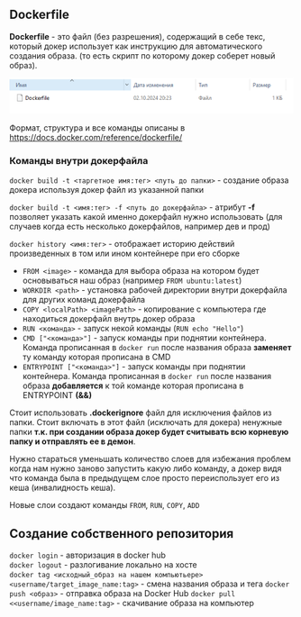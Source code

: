 ## Dockerfile
**Dockerfile** - это файл (без разрешения), содержащий в себе текс, который докер использует как инструкцию для автоматического создания образа. (то есть скрипт по которому докер соберет новый образ).

![alt text](./pictures/dockerfile.png)

Формат, структура и все команды описаны в https://docs.docker.com/reference/dockerfile/

### Команды внутри докерфайла
`docker build -t <таргетное имя:тег> <путь до папки>` - создание образа докера используя докер файл из указанной папки

`docker build -t <имя:тег> -f <путь до докерфайла>` - атрибут **-f** позволяет указать какой именно докерфайл нужно использовать (для случаев когда есть несколько докерфайлов, например дев и прод)

`docker history <имя:тег>` - отображает историю действий произведенных в том или ином контейнере при его сборке

- `FROM <image>` - команда для выбора образа на котором будет основываться наш образ (например `FROM ubuntu:latest`)
- `WORKDIR <path>` - установка рабочей директории внутри докерфайла для других команд докерфайла
- `COPY <localPath> <imagePath>` - копирование с компьютера где находиться докерфайл внутрь докер образа 
- `RUN <команда>` - запуск некой команды (`RUN echo "Hello"`)
- `CMD ["<команда>"]` - запуск команды при поднятии контейнера. Команда прописанная в `docker run` после названия образа **заменяет** ту команду которая прописана в CMD
- `ENTRYPOINT ["<команда>"]` - запуск команды при поднятии контейнера. Команда прописанная в `docker run` после названия образа **добавляется** к той команде которая прописана в ENTRYPOINT **(&&)** 


Стоит использовать **.dockerignore** файл для исключения файлов из папки. Стоит включать в этот файл (исключать для докера) ненужные папки **т.к. при создании образа докер будет считывать всю корневую папку и отправлять ее в демон**.

Нужно стараться уменьшать количество слоев для избежания проблем когда нам нужно заново запустить какую либо команду, а докер видя что команда была в предыдущем слое просто переиспользует его из кеша (инвалидность кеша).

Новые слои создают команды `FROM`, `RUN`, `COPY`, `ADD`


## Создание собственного репозитория
`docker login` - авторизация в docker hub  
`docker logout` - разлогивание локально на хосте  
`docker tag <исходный_образ на нашем компьютьере> <username/target_image_name:tag>`  - смена названия образа и тега
`docker push <образ>` - отправка образа на Docker Hub
`docker pull <<username/image_name:tag>` - скачивание образа на компьютер
